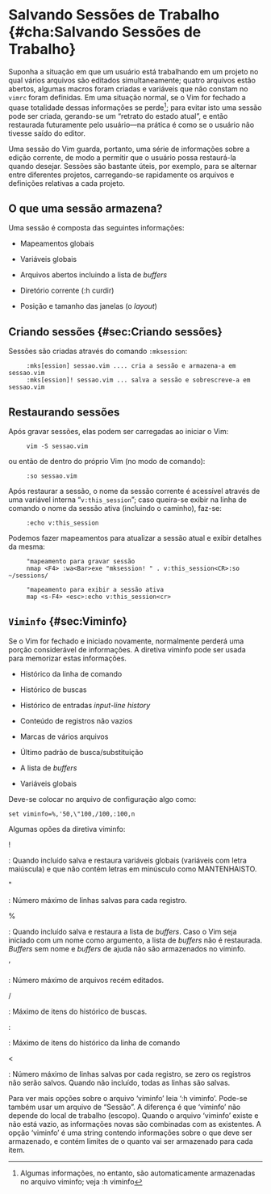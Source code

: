 Salvando Sessões de Trabalho {#cha:Salvando Sessões de Trabalho}
============================

Suponha a situação em que um usuário está trabalhando em um projeto no
qual vários arquivos são editados simultaneamente; quatro arquivos estão
abertos, algumas macros foram criadas e variáveis que não constam no
`vimrc` foram definidas. Em uma situação normal, se o Vim for fechado a
quase totalidade dessas informações se perde[^1]; para evitar isto uma
sessão pode ser criada, gerando-se um “retrato do estado atual”, e então
restaurada futuramente pelo usuário—na prática é como se o usuário não
tivesse saído do editor.

Uma sessão do Vim guarda, portanto, uma série de informações sobre a
edição corrente, de modo a permitir que o usuário possa restaurá-la
quando desejar. Sessões são bastante úteis, por exemplo, para se
alternar entre diferentes projetos, carregando-se rapidamente os
arquivos e definições relativas a cada projeto.

O que uma sessão armazena?
--------------------------

Uma sessão é composta das seguintes informações:

-   Mapeamentos globais

-   Variáveis globais

-   Arquivos abertos incluindo a lista de <span>*buffers*</span>

-   Diretório corrente (<span>:h curdir</span>)

-   Posição e tamanho das janelas (o <span>*layout*</span>)

Criando sessões {#sec:Criando sessões}
---------------

Sessões são criadas através do comando `:mksession`:

         :mks[ession] sessao.vim .... cria a sessão e armazena-a em sessao.vim
         :mks[ession]! sessao.vim ... salva a sessão e sobrescreve-a em sessao.vim

Restaurando sessões
-------------------

Após gravar sessões, elas podem ser carregadas ao iniciar o Vim:

         vim -S sessao.vim

ou então de dentro do próprio Vim (no modo de comando):

         :so sessao.vim

Após restaurar a sessão, o nome da sessão corrente é acessível através
de uma variável interna “`v:this_session`”; caso queira-se exibir na
linha de comando o nome da sessão ativa (incluindo o caminho), faz-se:

         :echo v:this_session

Podemos fazer mapeamentos para atualizar a sessão atual e exibir
detalhes da mesma:

         "mapeamento para gravar sessão
         nmap <F4> :wa<Bar>exe "mksession! " . v:this_session<CR>:so ~/sessions/

         "mapeamento para exibir a sessão ativa
         map <s-F4> <esc>:echo v:this_session<cr>

`Viminfo` {#sec:Viminfo}
---------

Se o Vim for fechado e iniciado novamente, normalmente perderá uma
porção considerável de informações. A diretiva <span>viminfo</span> pode
ser usada para memorizar estas informações.

-   Histórico da linha de comando

-   Histórico de buscas

-   Histórico de entradas <span>*input-line history*</span>

-   Conteúdo de registros não vazios

-   Marcas de vários arquivos

-   Último padrão de busca/substituição

-   A lista de <span>*buffers*</span>

-   Variáveis globais

Deve-se colocar no arquivo de configuração algo como:

    set viminfo=%,'50,\"100,/100,:100,n

Algumas opões da diretiva <span>viminfo</span>:

!

:   Quando incluído salva e restaura variáveis globais (variáveis com
    letra maiúscula) e que não contém letras em minúsculo como
    MANTENHAISTO.

"

:   Número máximo de linhas salvas para cada registro.

%

:   Quando incluído salva e restaura a lista de <span>*buffers*</span>.
    Caso o Vim seja iniciado com um nome como argumento, a lista de
    <span>*buffers*</span> não é restaurada. <span>*Buffers*</span> sem
    nome e <span>*buffers*</span> de ajuda não são armazenados no
    <span>viminfo</span>.

’

:   Número máximo de arquivos recém editados.

/

:   Máximo de itens do histórico de buscas.

:

:   Máximo de itens do histórico da linha de comando

\<

:   Número máximo de linhas salvas por cada registro, se zero os
    registros não serão salvos. Quando não incluído, todas as linhas são
    salvas.

Para ver mais opções sobre o arquivo ‘<span>viminfo</span>’ leia
‘<span>:h viminfo</span>’. Pode-se também usar um arquivo de “Sessão”. A
diferença é que ‘<span>viminfo</span>’ não depende do local de trabalho
(escopo). Quando o arquivo ‘<span>viminfo</span>’ existe e não está
vazio, as informações novas são combinadas com as existentes. A opção
‘<span>viminfo</span>’ é uma string contendo informações sobre o que
deve ser armazenado, e contém limites de o quanto vai ser armazenado
para cada item.

[^1]: Algumas informações, no entanto, são automaticamente armazenadas
    no arquivo <span>viminfo</span>; veja <span>:h viminfo</span>
